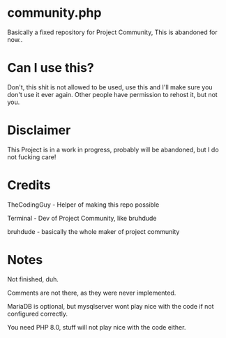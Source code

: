 # community.php
Basically a fixed repository for Project Community, This is abandoned for now.. 
# Can I use this?
Don't, this shit is not allowed to be used, use this and I'll make sure you don't use it ever again. Other people have permission to rehost it, but not you.
# Disclaimer
This Project is in a work in progress, probably will be abandoned, but I do not fucking care!

# Credits
TheCodingGuy - Helper of making this repo possible

Terminal - Dev of Project Community, like bruhdude

bruhdude - basically the whole maker of project community


# Notes

Not finished, duh.

Comments are not there, as they were never implemented.

MariaDB is optional, but mysqlserver wont play nice with the code if not configured correctly.

You need PHP 8.0, stuff will not play nice with the code either.
